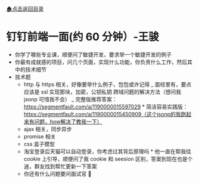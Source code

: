 [:derelict_house:点击返回目录](../README.md)

# 钉钉前端一面(约 60 分钟）-王骏

- 你学了哪些专业课，顺便问了敏捷开发，要求举一个敏捷开发的例子
- 你最有成就感的项目，问几个页面，实现什么功能，你负责什么工作，然后其中的技术细节
- 技术题
  - http 与 https 相关，好像要举什么例子，包包或许记得
    _ 面经里有，要点应该是 ssl 实现那块，加密，公钥私钥
    跨域问题的解决方法（想问我 jsonp 可惜我不会）
    _ 完整版推荐答案：https://segmentfault.com/a/1190000015597029 \* 简洁容易实践版：https://segmentfault.com/a/1190000015450909（这个jsonp的我跑起来有问题，how解决了教我一下）
  - ajax 相关，同步异步
  - promise 相关
  - css 盒子模型
  - 淘宝登录后天猫可以自动登录，你考虑过其背后原理吗 \* 他一直在帮我往 cookie 上引导，顺便问了我 cookie 和 seesion 区别，答案到现在也是个迷，群友找到帮忙更新一下答案
  - 你还有什么问题要问面试官 🐴
